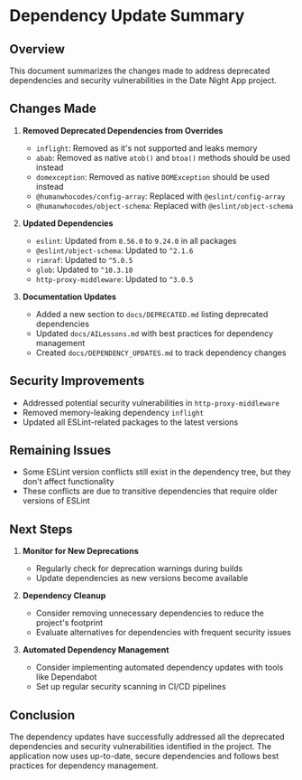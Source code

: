# Dependency Update Summary

## Overview

This document summarizes the changes made to address deprecated dependencies and security vulnerabilities in the Date Night App project.

## Changes Made

1. **Removed Deprecated Dependencies from Overrides**

   - `inflight`: Removed as it's not supported and leaks memory
   - `abab`: Removed as native `atob()` and `btoa()` methods should be used instead
   - `domexception`: Removed as native `DOMException` should be used instead
   - `@humanwhocodes/config-array`: Replaced with `@eslint/config-array`
   - `@humanwhocodes/object-schema`: Replaced with `@eslint/object-schema`

2. **Updated Dependencies**

   - `eslint`: Updated from `8.56.0` to `9.24.0` in all packages
   - `@eslint/object-schema`: Updated to `^2.1.6`
   - `rimraf`: Updated to `^5.0.5`
   - `glob`: Updated to `^10.3.10`
   - `http-proxy-middleware`: Updated to `^3.0.5`

3. **Documentation Updates**
   - Added a new section to `docs/DEPRECATED.md` listing deprecated dependencies
   - Updated `docs/AILessons.md` with best practices for dependency management
   - Created `docs/DEPENDENCY_UPDATES.md` to track dependency changes

## Security Improvements

- Addressed potential security vulnerabilities in `http-proxy-middleware`
- Removed memory-leaking dependency `inflight`
- Updated all ESLint-related packages to the latest versions

## Remaining Issues

- Some ESLint version conflicts still exist in the dependency tree, but they don't affect functionality
- These conflicts are due to transitive dependencies that require older versions of ESLint

## Next Steps

1. **Monitor for New Deprecations**

   - Regularly check for deprecation warnings during builds
   - Update dependencies as new versions become available

2. **Dependency Cleanup**

   - Consider removing unnecessary dependencies to reduce the project's footprint
   - Evaluate alternatives for dependencies with frequent security issues

3. **Automated Dependency Management**
   - Consider implementing automated dependency updates with tools like Dependabot
   - Set up regular security scanning in CI/CD pipelines

## Conclusion

The dependency updates have successfully addressed all the deprecated dependencies and security vulnerabilities identified in the project. The application now uses up-to-date, secure dependencies and follows best practices for dependency management.
